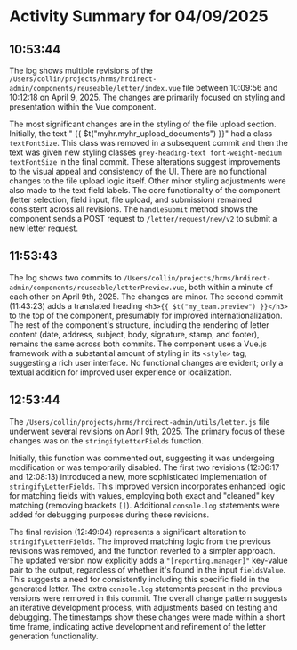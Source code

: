 # Activity Summary for 04/09/2025

## 10:53:44
The log shows multiple revisions of the `/Users/collin/projects/hrms/hrdirect-admin/components/reuseable/letter/index.vue` file between 10:09:56 and 10:12:18 on April 9, 2025.  The changes are primarily focused on styling and presentation within the Vue component.

The most significant changes are in the styling of the file upload section.  Initially, the text " {{ $t("myhr.myhr_upload_documents") }}" had a class `textFontSize`. This class was removed in a subsequent commit and then the text  was given new styling classes  `grey-heading-text font-weight-medium textFontSize` in the final commit.  These alterations suggest improvements to the visual appeal and consistency of the UI.  There are no functional changes to the file upload logic itself.  Other minor styling adjustments were also made to the text field labels.  The core functionality of the component (letter selection, field input, file upload, and submission) remained consistent across all revisions.  The  `handleSubmit` method shows the component sends a POST request to `/letter/request/new/v2` to submit a new letter request.


## 11:53:43
The log shows two commits to `/Users/collin/projects/hrms/hrdirect-admin/components/reuseable/letterPreview.vue`, both within a minute of each other on April 9th, 2025.  The changes are minor.  The second commit (11:43:23) adds a translated heading `<h3>{{ $t("my_team.preview") }}</h3>` to the top of the component,  presumably for improved internationalization. The rest of the component's structure, including the rendering of letter content (date, address, subject, body, signature, stamp, and footer), remains the same across both commits.  The component uses a Vue.js framework with a substantial amount of styling in its `<style>` tag, suggesting a rich user interface.  No functional changes are evident; only a textual addition for improved user experience or localization.


## 12:53:44
The `/Users/collin/projects/hrms/hrdirect-admin/utils/letter.js` file underwent several revisions on April 9th, 2025.  The primary focus of these changes was on the `stringifyLetterFields` function.

Initially, this function was commented out, suggesting it was undergoing modification or was temporarily disabled.  The first two revisions (12:06:17 and 12:08:13) introduced a new, more sophisticated implementation of `stringifyLetterFields`.  This improved version incorporates enhanced logic for matching fields with values, employing both exact and "cleaned" key matching (removing brackets `[]`).  Additional `console.log` statements were added for debugging purposes during these revisions.


The final revision (12:49:04) represents a significant alteration to `stringifyLetterFields`. The improved matching logic from the previous revisions was removed, and the function reverted to a simpler approach.  The updated version now explicitly adds a  `"[reporting.manager]"` key-value pair to the output, regardless of whether it's found in the input `fieldsValue`.  This suggests a need for consistently including this specific field in the generated letter.  The extra `console.log` statements present in the previous versions were removed in this commit.  The overall change pattern suggests an iterative development process, with adjustments based on testing and debugging.  The timestamps show these changes were made within a short time frame, indicating active development and refinement of the letter generation functionality.
